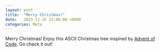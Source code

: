 ```yaml
---
layout: post
title:  "Merry Christmas!"
date:   2023-12-26 22:00:00 +0800
categories: Meta
---
```


<style>
    .tree {
        font-size: 20px;
        font-family: 'Source Code Pro', 'Roboto', monospace;
        text-align: center;
        display: block;
        background-color: black;
    }
    .tree > .row {
        margin: 0;
        padding: 0;
        line-height: 1.25em;
        color: green;
    }
    .tree-light {
        color: yellow;
        text-shadow: 0 0 5px yellow;
    }
    .tree-ornament0 {
        color: red;
    }
    .tree-ornament1 {
        color: blue;
    }
    .tree-ornament2 {
        color: orange;
    }
    .tree-trunk {
        color: brown;
    }
</style>

Merry Christmas! Enjoy this ASCII Christmas tree inspired by [Advent of Code](adventofcode.com). Go check it out!

<div class="tree"></div>

<script>
    function getRandomSymbol() {
        const symbols = [".", "*", "@", "O", "o"];
        const weights = [0.72, 0.07, 0.07, 0.07, 0.07];
        const random = Math.random();

        let cumulativeWeight = 0;
        for (let i = 0; i < symbols.length; i++) {
            cumulativeWeight += weights[i];
            if (random < cumulativeWeight) {
                return symbols[i];
            }
        }
    }

    function generateRow(rowLength) {
        if (rowLength === 1) {return ["."];}
        if (rowLength === 2) {return [".", "."];}
        let numOrnaments = 0;
        let row = [];
        while (numOrnaments < (rowLength - 2) / 3){
            row = [];
            for (let i = 0; i < rowLength - 2; i++) {
                let symbol = getRandomSymbol();
                if (symbol !== ".") {numOrnaments++;}
                row.push(symbol);
                if ((symbol !== ".") && (i < rowLength - 3)){
                    row.push(".");
                    i++
                }
            }
        }
        for (let j = 0; j < rowLength - 2; j++) {
            if (row[j] !== ".") {
                if ((j === 0) || (row[j-1] === ">") || (row[j-1] === "<")) {
                    continue;
                }
                row[j] = "."
            }
            let newSymbol = Math.random() > 0.5 ? ">" : "<"
            while ((j < rowLength - 2) && (row[j] === ".")) {
                row[j] = newSymbol;
                j++;
            }
        }
        row.unshift(">");
        row.push("<");
        return row;
    }

    function generateTree(layers) {
        const treeContainer = document.querySelector('.tree');
        const topLightRows = [
            "|",
            "\\|/",
            "--*--",
        ];
        for (let i = 0; i < 3; i++) {
            const row = document.createElement('p');
            row.classList.add('row');
            row.id = `light-row-${i}`;
            const rowText = document.createElement('span');
            rowText.innerHTML = topLightRows[i];
            rowText.classList.add("tree-light");
            row.appendChild(rowText);
            treeContainer.appendChild(row);
        }
        for (let i = 2; i <= layers; i++) {
            const row = document.createElement('p');
            row.classList.add('row');
            row.id = `row-${i}`;
            let symbols = generateRow(2*i-1);
            const symbolClasses = {
                "*": "tree-light",
                "@": "tree-ornament0",
                "O": "tree-ornament1",
                "o": "tree-ornament2",
            };
            for (let j = 0; j < 2 * i - 1; j++) {
                const symbol = document.createElement('span');
                symbol.innerHTML = symbols[j];
                if (symbols[j] in symbolClasses){
                    symbol.classList.add(symbolClasses[symbols[j]]);
                }
                row.appendChild(symbol);
            }
            treeContainer.appendChild(row);
        }
        const bottomTrunkRows = [
            "|&nbsp;&nbsp;&nbsp;|",
            "|&nbsp;&nbsp;&nbsp;|",
            "---|---|---",
        ]
        for (let i = 0; i < 3; i++) {
            const row = document.createElement('p');
            row.classList.add('row');
            row.id = `trunk-row-${i}`;
            const rowText = document.createElement('span');
            rowText.innerHTML = bottomTrunkRows[i];
            rowText.classList.add("tree-trunk");
            row.appendChild(rowText);
            treeContainer.appendChild(row);
        }
    }

    generateTree(25);
</script>
